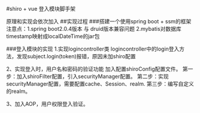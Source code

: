 #shiro + vue 登入模块脚手架

原理和实现会依次加入
##实现过程
 ###搭建一个使用spring boot + ssm的框架
 注意点：1.spring boot2.0.4版本 与 druid版本兼容问题
        2.mybatis对数据库timestamp映射成localDateTime的jar包
 
 ###登入模块的实现
 1.实现logincontroller类
   logincontroller中的login登入方法，发现subject.login(token)报错，原因未加shiro配置
   
 2、实现登入时，用户名和密码的验证功能
   加入配置shiroConfig配置文件。
   第一步：加入shiroFilter配置，引入securityManager配置。
   第二步：实现securityManager配置，需要配置cache、Session、realm.
   第三步：编写自定义的realm。
   
 3、加入AOP，用户权限登入验证。
   